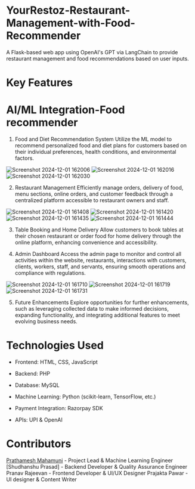 # YourRestoz-Restaurant-Management-with-Food-Recommender
A Flask-based web app using OpenAI's GPT via LangChain to provide restaurant management and food recommendations based on user inputs.

# Key Features
# AI/ML Integration-Food recommender

1. Food and Diet Recommendation System
Utilize the ML model to recommend personalized food and diet plans for customers based on their individual preferences, health conditions, and environmental factors.

![Screenshot 2024-12-01 162006](https://github.com/user-attachments/assets/fe08f4d4-ebc1-465b-a9a8-927ca99acbc8)
![Screenshot 2024-12-01 162016](https://github.com/user-attachments/assets/e29f35ae-f9bd-4049-802d-86a2382923e5)
![Screenshot 2024-12-01 162030](https://github.com/user-attachments/assets/7b5474ae-702a-42e9-a1c9-de7a5eefca6e)

2. Restaurant Management
Efficiently manage orders, delivery of food, menu sections, online orders, and customer feedback through a centralized platform accessible to restaurant owners and staff.

![Screenshot 2024-12-01 161408](https://github.com/user-attachments/assets/11e11dad-ef97-406b-919d-5581a86206e7)
![Screenshot 2024-12-01 161420](https://github.com/user-attachments/assets/999f0e93-3502-49d6-9fd4-1f5eadeba2ad)
![Screenshot 2024-12-01 161435](https://github.com/user-attachments/assets/c8e7e04b-f10c-43e7-81cb-69e634f667e4)
![Screenshot 2024-12-01 161444](https://github.com/user-attachments/assets/f39cfd28-0e50-4ac7-8da6-a09fcb8c2ca0)

3. Table Booking and Home Delivery
Allow customers to book tables at their chosen restaurant or order food for home delivery through the online platform, enhancing convenience and accessibility.

4. Admin Dashboard
Access the admin page to monitor and control all activities within the website, restaurants, interactions with customers, clients, workers, staff, and servants, ensuring smooth operations and compliance with regulations.

![Screenshot 2024-12-01 161710](https://github.com/user-attachments/assets/1f33d6c3-0045-4dba-8830-556ce22fb3e1)
![Screenshot 2024-12-01 161719](https://github.com/user-attachments/assets/f1e10d4b-7fab-4af1-9b3e-81baf19efed5)
![Screenshot 2024-12-01 161731](https://github.com/user-attachments/assets/e00572a0-8519-460e-bbba-d2d634c9f6bf)

5. Future Enhancements
Explore opportunities for further enhancements, such as leveraging collected data to make informed decisions, expanding functionality, and integrating additional features to meet evolving business needs.

# Technologies Used
- Frontend: HTML, CSS, JavaScript
* Backend: PHP
+ Database: MySQL
- Machine Learning: Python (scikit-learn, TensorFlow, etc.)
* Payment Integration: Razorpay SDK
+ APIs: UPI & OpenAI

# Contributors
[Prathamesh Mahamuni](https://github.com/prathameshmahamuni001) - Project Lead & Machine Learning Engineer
[Shudhanshu Prasad] - Backend Developer & Quality Assurance Engineer
Pranav Rajeevan - Frontend Developer & UI/UX Designer
Prajakta Pawar - UI designer & Content Writer





